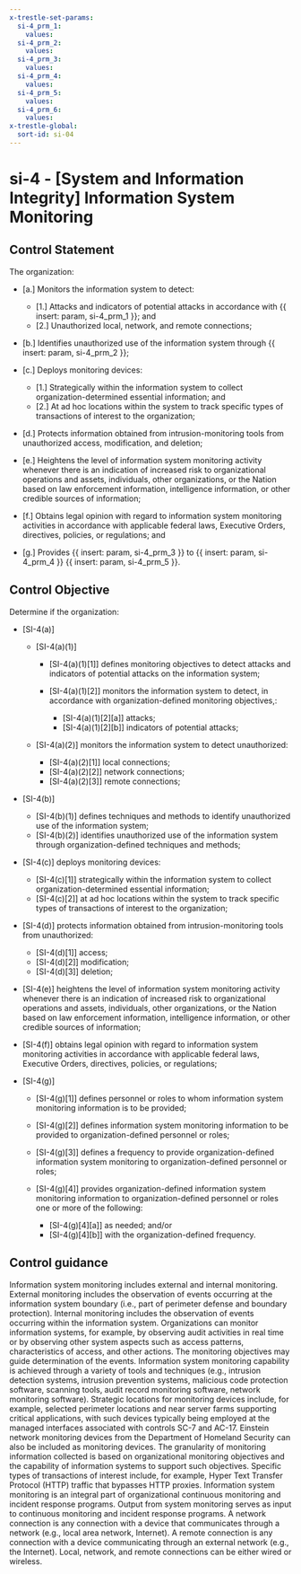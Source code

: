 ```yaml
---
x-trestle-set-params:
  si-4_prm_1:
    values:
  si-4_prm_2:
    values:
  si-4_prm_3:
    values:
  si-4_prm_4:
    values:
  si-4_prm_5:
    values:
  si-4_prm_6:
    values:
x-trestle-global:
  sort-id: si-04
---
```


# si-4 - \[System and Information Integrity\] Information System Monitoring

## Control Statement

The organization:

- \[a.\] Monitors the information system to detect:

  - \[1.\] Attacks and indicators of potential attacks in accordance with {{ insert: param, si-4_prm_1 }}; and
  - \[2.\] Unauthorized local, network, and remote connections;

- \[b.\] Identifies unauthorized use of the information system through {{ insert: param, si-4_prm_2 }};

- \[c.\] Deploys monitoring devices:

  - \[1.\] Strategically within the information system to collect organization-determined essential information; and
  - \[2.\] At ad hoc locations within the system to track specific types of transactions of interest to the organization;

- \[d.\] Protects information obtained from intrusion-monitoring tools from unauthorized access, modification, and deletion;

- \[e.\] Heightens the level of information system monitoring activity whenever there is an indication of increased risk to organizational operations and assets, individuals, other organizations, or the Nation based on law enforcement information, intelligence information, or other credible sources of information;

- \[f.\] Obtains legal opinion with regard to information system monitoring activities in accordance with applicable federal laws, Executive Orders, directives, policies, or regulations; and

- \[g.\] Provides {{ insert: param, si-4_prm_3 }} to {{ insert: param, si-4_prm_4 }} {{ insert: param, si-4_prm_5 }}.

## Control Objective

Determine if the organization:

- \[SI-4(a)\]

  - \[SI-4(a)(1)\]

    - \[SI-4(a)(1)[1]\] defines monitoring objectives to detect attacks and indicators of potential attacks on the information system;
    - \[SI-4(a)(1)[2]\] monitors the information system to detect, in accordance with organization-defined monitoring objectives,:

      - \[SI-4(a)(1)[2][a]\] attacks;
      - \[SI-4(a)(1)[2][b]\] indicators of potential attacks;

  - \[SI-4(a)(2)\] monitors the information system to detect unauthorized:

    - \[SI-4(a)(2)[1]\] local connections;
    - \[SI-4(a)(2)[2]\] network connections;
    - \[SI-4(a)(2)[3]\] remote connections;

- \[SI-4(b)\]

  - \[SI-4(b)(1)\] defines techniques and methods to identify unauthorized use of the information system;
  - \[SI-4(b)(2)\] identifies unauthorized use of the information system through organization-defined techniques and methods;

- \[SI-4(c)\] deploys monitoring devices:

  - \[SI-4(c)[1]\] strategically within the information system to collect organization-determined essential information;
  - \[SI-4(c)[2]\] at ad hoc locations within the system to track specific types of transactions of interest to the organization;

- \[SI-4(d)\] protects information obtained from intrusion-monitoring tools from unauthorized:

  - \[SI-4(d)[1]\] access;
  - \[SI-4(d)[2]\] modification;
  - \[SI-4(d)[3]\] deletion;

- \[SI-4(e)\] heightens the level of information system monitoring activity whenever there is an indication of increased risk to organizational operations and assets, individuals, other organizations, or the Nation based on law enforcement information, intelligence information, or other credible sources of information;

- \[SI-4(f)\] obtains legal opinion with regard to information system monitoring activities in accordance with applicable federal laws, Executive Orders, directives, policies, or regulations;

- \[SI-4(g)\]

  - \[SI-4(g)[1]\] defines personnel or roles to whom information system monitoring information is to be provided;
  - \[SI-4(g)[2]\] defines information system monitoring information to be provided to organization-defined personnel or roles;
  - \[SI-4(g)[3]\] defines a frequency to provide organization-defined information system monitoring to organization-defined personnel or roles;
  - \[SI-4(g)[4]\] provides organization-defined information system monitoring information to organization-defined personnel or roles one or more of the following:

    - \[SI-4(g)[4][a]\] as needed; and/or
    - \[SI-4(g)[4][b]\] with the organization-defined frequency.

## Control guidance

Information system monitoring includes external and internal monitoring. External monitoring includes the observation of events occurring at the information system boundary (i.e., part of perimeter defense and boundary protection). Internal monitoring includes the observation of events occurring within the information system. Organizations can monitor information systems, for example, by observing audit activities in real time or by observing other system aspects such as access patterns, characteristics of access, and other actions. The monitoring objectives may guide determination of the events. Information system monitoring capability is achieved through a variety of tools and techniques (e.g., intrusion detection systems, intrusion prevention systems, malicious code protection software, scanning tools, audit record monitoring software, network monitoring software). Strategic locations for monitoring devices include, for example, selected perimeter locations and near server farms supporting critical applications, with such devices typically being employed at the managed interfaces associated with controls SC-7 and AC-17. Einstein network monitoring devices from the Department of Homeland Security can also be included as monitoring devices. The granularity of monitoring information collected is based on organizational monitoring objectives and the capability of information systems to support such objectives. Specific types of transactions of interest include, for example, Hyper Text Transfer Protocol (HTTP) traffic that bypasses HTTP proxies. Information system monitoring is an integral part of organizational continuous monitoring and incident response programs. Output from system monitoring serves as input to continuous monitoring and incident response programs. A network connection is any connection with a device that communicates through a network (e.g., local area network, Internet). A remote connection is any connection with a device communicating through an external network (e.g., the Internet). Local, network, and remote connections can be either wired or wireless.
